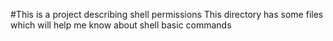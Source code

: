 #This is a project describing shell permissions
This directory has some files which will help me know about shell basic commands
